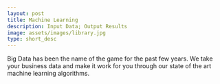 ```yaml
---
layout: post
title: Machine Learning
description: Input Data; Output Results
image: assets/images/library.jpg
type: short_desc
---
```

Big Data has been the name of the game for the past few years. We take your business data and make it work for you through our state of the art machine learning algorithms.
